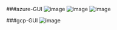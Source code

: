 ###azure-GUI
![image](https://github.com/user-attachments/assets/053077f1-e8ca-4016-9496-ec4c4b882a67)
![image](https://github.com/user-attachments/assets/675f120a-b08b-4ab7-a169-5590a293ccdd)
![image](https://github.com/user-attachments/assets/6b22639f-e761-4e28-be21-344679c500ac)

###gcp-GUI
![image](https://github.com/user-attachments/assets/a36d1078-f86e-4c97-9943-910705edfb3e)
